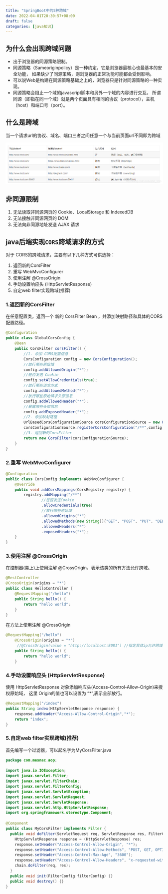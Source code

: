 ```yaml
---
title: "SpringBoot中的5种跨域"
date: 2022-04-01T20:30:57+08:00
draft: false
categories: [java知识]
---
```

## 为什么会出现跨域问题

* 出于浏览器的同源策略限制。
* 同源策略（Sameoriginpolicy）是一种约定，它是浏览器最核心也最基本的安全功能，
如果缺少了同源策略，则浏览器的正常功能可能都会受到影响。 
* 可以说Web是构建在同源策略基础之上的，浏览器只是针对同源策略的一种实现。 
* 同源策略会阻止一个域的javascript脚本和另外一个域的内容进行交互。
所谓同源（即指在同一个域）就是两个页面具有相同的协议（protocol），主机（host）和端口号（port）。

## 什么是跨域

当一个请求url的协议、域名、端口三者之间任意一个与当前页面url不同即为跨域

![跨域](/img/SpringBoot中的5种跨域/1.png)

## 非同源限制

1. 无法读取非同源网页的 Cookie、LocalStorage 和 IndexedDB
2. 无法接触非同源网页的 DOM
3. 无法向非同源地址发送 AJAX 请求

## java后端实现`CORS`跨域请求的方式

对于 CORS的跨域请求，主要有以下几种方式可供选择：

1. 返回新的CorsFilter
2. 重写 WebMvcConfigurer
3. 使用注解 @CrossOrigin
4. 手动设置响应头 (HttpServletResponse)
5. 自定web filter实现跨域(推荐)

### 1.返回新的CorsFilter

在任意配置类，返回一个 新的 CorsFIlter Bean ，并添加映射路径和具体的CORS配置路径。

```java
@Configuration
public class GlobalCorsConfig {
    @Bean
    public CorsFilter corsFilter() {
        //1. 添加 CORS配置信息
        CorsConfiguration config = new CorsConfiguration();
        //放行哪些原始域
        config.addAllowedOrigin("*");
        //是否发送 Cookie
        config.setAllowCredentials(true);
        //放行哪些请求方式
        config.addAllowedMethod("*");
        //放行哪些原始请求头部信息
        config.addAllowedHeader("*");
        //暴露哪些头部信息
        config.addExposedHeader("*");
        //2. 添加映射路径
        UrlBasedCorsConfigurationSource corsConfigurationSource = new UrlBasedCorsConfigurationSource();
        corsConfigurationSource.registerCorsConfiguration("/**",config);
        //3. 返回新的CorsFilter
        return new CorsFilter(corsConfigurationSource);
    }
}
```

### 2.重写 WebMvcConfigurer

```java
@Configuration
public class CorsConfig implements WebMvcConfigurer {
    @Override
    public void addCorsMappings(CorsRegistry registry) {
        registry.addMapping("/**")
                //是否发送Cookie
                .allowCredentials(true)
                //放行哪些原始域
                .allowedOrigins("*")
                .allowedMethods(new String[]{"GET", "POST", "PUT", "DELETE"})
                .allowedHeaders("*")
                .exposedHeaders("*");
    }
}
```

### 3.使用注解 @CrossOrigin

在控制器(类上)上使用注解 @CrossOrigin，表示该类的所有方法允许跨域。

```java
@RestController
@CrossOrigin(origins = "*")
public class HelloController {
    @RequestMapping("/hello")
    public String hello() {
        return "hello world";
    }
}
```

在方法上使用注解 @CrossOrigin

```java
@RequestMapping("/hello")
    @CrossOrigin(origins = "*")
     //@CrossOrigin(value = "http://localhost:8081") //指定具体ip允许跨域
    public String hello() {
        return "hello world";
    }
```

### 4.手动设置响应头 (HttpServletResponse)

使用 HttpServletResponse 对象添加响应头(Access-Control-Allow-Origin)来授权原始域，
这里 Origin的值也可以设置为 “*”,表示全部放行。

```java
@RequestMapping("/index")
public String index(HttpServletResponse response) {
    response.addHeader("Access-Allow-Control-Origin","*");
    return "index";
}
```

### 5.自定web filter实现跨域(推荐)

首先编写一个过滤器，可以起名字为MyCorsFilter.java

```java
package com.mesnac.aop;

import java.io.IOException;
import javax.servlet.Filter;
import javax.servlet.FilterChain;
import javax.servlet.FilterConfig;
import javax.servlet.ServletException;
import javax.servlet.ServletRequest;
import javax.servlet.ServletResponse;
import javax.servlet.http.HttpServletResponse;
import org.springframework.stereotype.Component;

@Component
public class MyCorsFilter implements Filter {
  public void doFilter(ServletRequest req, ServletResponse res, FilterChain chain) throws IOException, ServletException {
    HttpServletResponse response = (HttpServletResponse) res;
    response.setHeader("Access-Control-Allow-Origin", "*");
    response.setHeader("Access-Control-Allow-Methods", "POST, GET, OPTIONS, DELETE");
    response.setHeader("Access-Control-Max-Age", "3600");
    response.setHeader("Access-Control-Allow-Headers", "x-requested-with,content-type");
    chain.doFilter(req, res);
  }
  public void init(FilterConfig filterConfig) {}
  public void destroy() {}
}
```

